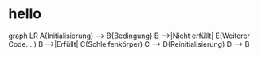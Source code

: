 <script src="https://unpkg.com/mermaid@8.5.0/dist/mermaid.min.js">
</script>

# hello

<div class="mermaid">
graph LR
    A(Initialisierung) --> B{Bedingung}
    B -->|Nicht erfüllt| E(Weiterer Code....)
    B -->|Erfüllt| C(Schleifenkörper)
    C --> D(Reinitialisierung)
    D --> B
</div>